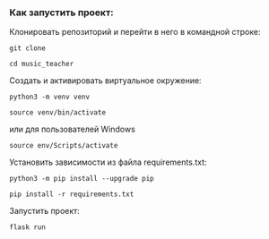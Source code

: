 ### Как запустить проект:

Клонировать репозиторий и перейти в него в командной строке:

```
git clone 
```

```
cd music_teacher
```

Cоздать и активировать виртуальное окружение:

```
python3 -m venv venv
```

```
source venv/bin/activate
```
или для пользователей Windows

```
source env/Scripts/activate
```

Установить зависимости из файла requirements.txt:

```
python3 -m pip install --upgrade pip
```

```
pip install -r requirements.txt
```

Запустить проект:

```
flask run
```